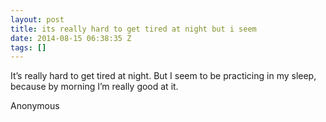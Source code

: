 ```yaml
---
layout: post
title: its really hard to get tired at night but i seem
date: 2014-08-15 06:38:35 Z
tags: []
---
```

It’s really hard to get tired at night. But I seem to be practicing in my sleep, because by morning I’m really good at it.

Anonymous

